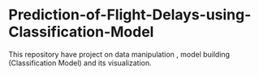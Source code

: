 # Prediction-of-Flight-Delays-using-Classification-Model
This repository have project on data manipulation , model building (Classification Model) and its visualization.
